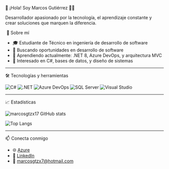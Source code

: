  👋 ¡Hola! Soy Marcos Gutiérrez 👨‍💻

Desarrollador apasionado por la tecnología, el aprendizaje constante y crear soluciones que marquen la diferencia.



 🚀 Sobre mí

- 🎓 Estudiante de Técnico en ingeniería de desarrollo de software
- 💼 Buscando oportunidades en desarrollo de software
- 🌱 Aprendiendo actualmente: .NET 8, Azure DevOps, y arquitectura MVC
- 🧠 Interesado en C#, bases de datos, y diseño de sistemas

---

 🛠️ Tecnologías y herramientas

![C#](https://img.shields.io/badge/-C%23-239120?style=flat-square&logo=c-sharp&logoColor=white)
![.NET](https://img.shields.io/badge/-.NET-512BD4?style=flat-square&logo=dotnet&logoColor=white)
![Azure DevOps](https://img.shields.io/badge/-Azure%20DevOps-0078D7?style=flat-square&logo=azure-devops&logoColor=white)
![SQL Server](https://img.shields.io/badge/-SQL%20Server-CC2927?style=flat-square&logo=microsoft-sql-server&logoColor=white)
![Visual Studio](https://img.shields.io/badge/-Visual%20Studio-5C2D91?style=flat-square&logo=visual-studio&logoColor=white)

---

 📈 Estadísticas

![marcosgtzx17 GitHub stats](https://github-readme-stats.vercel.app/api?username=marcosgtzx17&show_icons=true&theme=tokyonight)

![Top Langs](https://github-readme-stats.vercel.app/api/top-langs/?username=marcosgtzx17&layout=compact&theme=tokyonight)

---

📫 Conecta conmigo

- 🌐 [Azure](https://dev.azure.com/marcosgtzx7/)
- 💼 [LinkedIn](https://www.linkedin.com/in/marcos-vladimir-calzadilla-guti%C3%A9rrez-57728535b/)
- 📧 marcosgtzx7@hotmail.com


